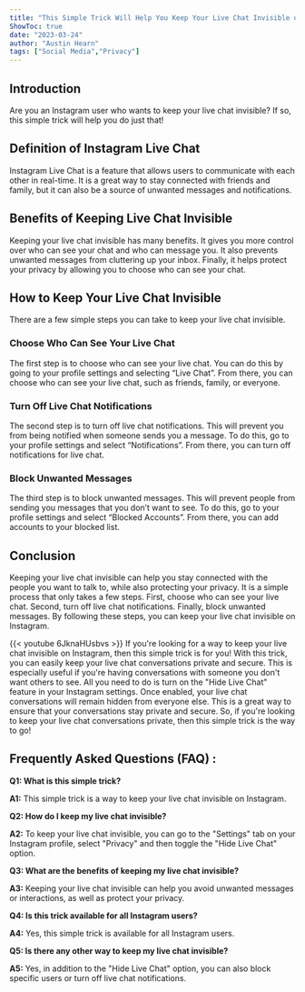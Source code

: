 ```yaml
---
title: "This Simple Trick Will Help You Keep Your Live Chat Invisible on Instagram!"
ShowToc: true 
date: "2023-03-24"
author: "Austin Hearn" 
tags: ["Social Media","Privacy"]
---
```

## Introduction

Are you an Instagram user who wants to keep your live chat invisible? If so, this simple trick will help you do just that!

## Definition of Instagram Live Chat

Instagram Live Chat is a feature that allows users to communicate with each other in real-time. It is a great way to stay connected with friends and family, but it can also be a source of unwanted messages and notifications.

## Benefits of Keeping Live Chat Invisible

Keeping your live chat invisible has many benefits. It gives you more control over who can see your chat and who can message you. It also prevents unwanted messages from cluttering up your inbox. Finally, it helps protect your privacy by allowing you to choose who can see your chat.

## How to Keep Your Live Chat Invisible

There are a few simple steps you can take to keep your live chat invisible.

### Choose Who Can See Your Live Chat

The first step is to choose who can see your live chat. You can do this by going to your profile settings and selecting “Live Chat”. From there, you can choose who can see your live chat, such as friends, family, or everyone.

### Turn Off Live Chat Notifications

The second step is to turn off live chat notifications. This will prevent you from being notified when someone sends you a message. To do this, go to your profile settings and select “Notifications”. From there, you can turn off notifications for live chat.

### Block Unwanted Messages

The third step is to block unwanted messages. This will prevent people from sending you messages that you don’t want to see. To do this, go to your profile settings and select “Blocked Accounts”. From there, you can add accounts to your blocked list.

## Conclusion

Keeping your live chat invisible can help you stay connected with the people you want to talk to, while also protecting your privacy. It is a simple process that only takes a few steps. First, choose who can see your live chat. Second, turn off live chat notifications. Finally, block unwanted messages. By following these steps, you can keep your live chat invisible on Instagram.

{{< youtube 6JknaHUsbvs >}} 
If you're looking for a way to keep your live chat invisible on Instagram, then this simple trick is for you! With this trick, you can easily keep your live chat conversations private and secure. This is especially useful if you're having conversations with someone you don't want others to see. All you need to do is turn on the "Hide Live Chat" feature in your Instagram settings. Once enabled, your live chat conversations will remain hidden from everyone else. This is a great way to ensure that your conversations stay private and secure. So, if you're looking to keep your live chat conversations private, then this simple trick is the way to go!

## Frequently Asked Questions (FAQ) :
**Q1: What is this simple trick?**

**A1:** This simple trick is a way to keep your live chat invisible on Instagram.

**Q2: How do I keep my live chat invisible?**

**A2:** To keep your live chat invisible, you can go to the "Settings" tab on your Instagram profile, select "Privacy" and then toggle the "Hide Live Chat" option.

**Q3: What are the benefits of keeping my live chat invisible?**

**A3:** Keeping your live chat invisible can help you avoid unwanted messages or interactions, as well as protect your privacy.

**Q4: Is this trick available for all Instagram users?**

**A4:** Yes, this simple trick is available for all Instagram users.

**Q5: Is there any other way to keep my live chat invisible?**

**A5:** Yes, in addition to the "Hide Live Chat" option, you can also block specific users or turn off live chat notifications.


